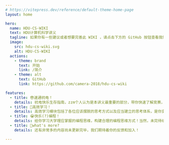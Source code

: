 ```yaml
---
# https://vitepress.dev/reference/default-theme-home-page
layout: home

hero:
  name: HDU-CS-WIKI
  text: HDU计算机科学讲义
  tagline: 如果你有一些建议或者想要完善此 WIKI ，请点击下方的 GitHub 按钮查看我们的仓库提交 issue 或者 PR ！
  image:
    src: hdu-cs-wiki.svg
    alt: HDU-CS-WIKI
  actions:
    - theme: brand
      text: 开始
      link: /简介
    - theme: alt
      text: GitHub
      link: https://github.com/camera-2018/hdu-cs-wiki

features:
  - title: 😎速通杭电！
    details: 杭电快乐生存指南，zzm个人认为是本讲义最重要的部分，带你快速了解竞赛，导师，科研，实验室，GPA等大伙最想知道的内容！
  - title: 🤧高效学习！
    details: 高效学习模块包括了各位应该摆脱的思考方式以及应当建立的思考体系，是你变成一个真正大学生的必经之路！
  - title: 😭快乐(?)编程！
    details: 给你学习大学理应掌握的编程思维，构建合理的编程思维方式！当然，未完待续，很多内容仍在测试阶段。
  - title: 🤣what's more?
    details: 还有非常多的内容尚未更新完毕，我们期待着你的反馈和加入！

---
```

